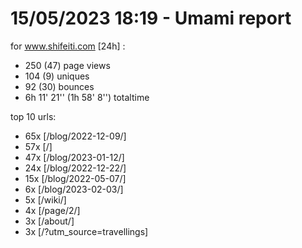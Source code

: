 # 15/05/2023 18:19 - Umami report
for www.shifeiti.com [24h] :

 - 250 (47) page views
 - 104 (9) uniques
 - 92 (30) bounces
 - 6h 11' 21'' (1h 58' 8'') totaltime


top 10 urls:
 - 65x [/blog/2022-12-09/]
 - 57x [/]
 - 47x [/blog/2023-01-12/]
 - 24x [/blog/2022-12-22/]
 - 15x [/blog/2022-05-07/]
 - 6x [/blog/2023-02-03/]
 - 5x [/wiki/]
 - 4x [/page/2/]
 - 3x [/about/]
 - 3x [/?utm_source=travellings]


